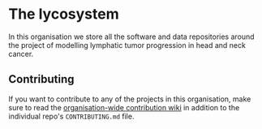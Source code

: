 # The lycosystem

In this organisation we store all the software and data repositories around the project of modelling lymphatic tumor progression in head and neck cancer.

## Contributing

If you want to contribute to any of the projects in this organisation, make sure to read the [organisation-wide contribution wiki](https://github.com/lycosystem/.github/wiki) in addition to the individual repo's `CONTRIBUTING.md` file.
